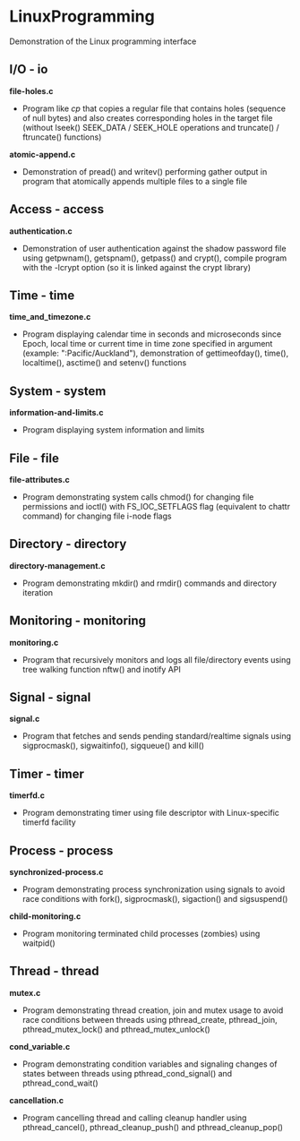 # LinuxProgramming
Demonstration of the Linux programming interface

## I/O - io
**file-holes.c**
- Program like *cp* that copies a regular file that contains holes (sequence of null bytes) and also creates corresponding holes in the target file (without lseek() SEEK_DATA / SEEK_HOLE operations and truncate() / ftruncate() functions)

**atomic-append.c**
- Demonstration of pread() and writev() performing gather output in program that atomically appends multiple files to a single file

## Access - access
**authentication.c**
- Demonstration of user authentication against the shadow password file using getpwnam(), getspnam(), getpass() and crypt(), compile program with the -lcrypt option (so it is linked against the crypt library)

## Time - time
**time_and_timezone.c**
- Program displaying calendar time in seconds and microseconds since Epoch, local time or current time in time zone specified in argument (example: ":Pacific/Auckland"), demonstration of gettimeofday(), time(), localtime(), asctime() and setenv() functions

## System - system
**information-and-limits.c**
- Program displaying system information and limits

## File - file
**file-attributes.c**
- Program demonstrating system calls chmod() for changing file permissions and ioctl() with FS_IOC_SETFLAGS flag (equivalent to chattr command) for changing file i-node flags

## Directory - directory
**directory-management.c**
- Program demonstrating mkdir() and rmdir() commands and directory iteration

## Monitoring - monitoring
**monitoring.c**
- Program that recursively monitors and logs all file/directory events using tree walking function nftw() and inotify
API

## Signal - signal
**signal.c**
- Program that fetches and sends pending standard/realtime signals using sigprocmask(), sigwaitinfo(), sigqueue() and kill()

## Timer - timer
**timerfd.c**
- Program demonstrating timer using file descriptor with Linux-specific timerfd
 facility

## Process - process
**synchronized-process.c**
- Program demonstrating process synchronization using signals to avoid race conditions with fork(), sigprocmask(), sigaction() and sigsuspend()

**child-monitoring.c**
- Program monitoring terminated child processes (zombies) using waitpid()

## Thread - thread
**mutex.c**
- Program demonstrating thread creation, join and mutex usage to avoid race conditions between threads using pthread_create, pthread_join, pthread_mutex_lock() and pthread_mutex_unlock()

**cond_variable.c**
- Program demonstrating condition variables and signaling changes of states between threads using pthread_cond_signal() and pthread_cond_wait()

**cancellation.c**
- Program cancelling thread and calling cleanup handler using pthread_cancel(),
 pthread_cleanup_push() and pthread_cleanup_pop()

